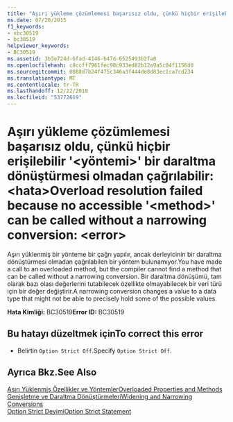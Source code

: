 ```yaml
---
title: "Aşırı yükleme çözümlemesi başarısız oldu, çünkü hiçbir erişilebilir '&lt;yöntemi&gt;' bir daraltma dönüştürmesi olmadan çağrılabilir: &lt;hata&gt;"
ms.date: 07/20/2015
f1_keywords:
- vbc30519
- bc30519
helpviewer_keywords:
- BC30519
ms.assetid: 3b3e724d-6fad-4146-b47d-6525493b2fa8
ms.openlocfilehash: c8ccff7961fec90c933ed82b12a9a5c04f1156d0
ms.sourcegitcommit: 0888d7b24f475c346a3f444de8d83ec1ca7cd234
ms.translationtype: MT
ms.contentlocale: tr-TR
ms.lasthandoff: 12/22/2018
ms.locfileid: "53772619"
---
```

# <a name="overload-resolution-failed-because-no-accessible-ltmethodgt-can-be-called-without-a-narrowing-conversion-lterrorgt"></a><span data-ttu-id="b21ac-102">Aşırı yükleme çözümlemesi başarısız oldu, çünkü hiçbir erişilebilir '&lt;yöntemi&gt;' bir daraltma dönüştürmesi olmadan çağrılabilir: &lt;hata&gt;</span><span class="sxs-lookup"><span data-stu-id="b21ac-102">Overload resolution failed because no accessible '&lt;method&gt;' can be called without a narrowing conversion: &lt;error&gt;</span></span>
<span data-ttu-id="b21ac-103">Aşırı yüklenmiş bir yönteme bir çağrı yapılır, ancak derleyicinin bir daraltma dönüştürmesi olmadan çağrılabilen bir yöntem bulunamıyor.</span><span class="sxs-lookup"><span data-stu-id="b21ac-103">You have made a call to an overloaded method, but the compiler cannot find a method that can be called without a narrowing conversion.</span></span> <span data-ttu-id="b21ac-104">Bir daraltma dönüşümü, tam olarak bazı olası değerlerini tutabilecek özellikte olmayabilecek bir veri türü için bir değer değiştirir.</span><span class="sxs-lookup"><span data-stu-id="b21ac-104">A narrowing conversion changes a value to a data type that might not be able to precisely hold some of the possible values.</span></span>  
  
 <span data-ttu-id="b21ac-105">**Hata Kimliği:** BC30519</span><span class="sxs-lookup"><span data-stu-id="b21ac-105">**Error ID:** BC30519</span></span>  
  
## <a name="to-correct-this-error"></a><span data-ttu-id="b21ac-106">Bu hatayı düzeltmek için</span><span class="sxs-lookup"><span data-stu-id="b21ac-106">To correct this error</span></span>  
  
-   <span data-ttu-id="b21ac-107">Belirtin `Option Strict Off`.</span><span class="sxs-lookup"><span data-stu-id="b21ac-107">Specify `Option Strict Off`.</span></span>  
  
## <a name="see-also"></a><span data-ttu-id="b21ac-108">Ayrıca Bkz.</span><span class="sxs-lookup"><span data-stu-id="b21ac-108">See Also</span></span>  
 [<span data-ttu-id="b21ac-109">Aşırı Yüklenmiş Özellikler ve Yöntemler</span><span class="sxs-lookup"><span data-stu-id="b21ac-109">Overloaded Properties and Methods</span></span>](../../visual-basic/programming-guide/language-features/objects-and-classes/overloaded-properties-and-methods.md)  
 [<span data-ttu-id="b21ac-110">Genişletme ve Daraltma Dönüştürmeleri</span><span class="sxs-lookup"><span data-stu-id="b21ac-110">Widening and Narrowing Conversions</span></span>](../../visual-basic/programming-guide/language-features/data-types/widening-and-narrowing-conversions.md)  
 [<span data-ttu-id="b21ac-111">Option Strict Deyimi</span><span class="sxs-lookup"><span data-stu-id="b21ac-111">Option Strict Statement</span></span>](../../visual-basic/language-reference/statements/option-strict-statement.md)
